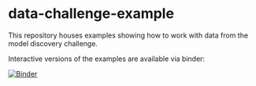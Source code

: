 # data-challenge-example
This repository houses examples showing how to work with data from the model discovery challenge.

Interactive versions of the examples are available via binder:

[![Binder](https://mybinder.org/badge_logo.svg)](https://mybinder.org/v2/gh/briandesilva/data-challenge-example/master?filepath=Example%2520submissions.ipynb)
